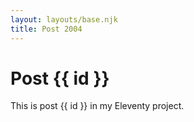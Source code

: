 ```yaml
---
layout: layouts/base.njk
title: Post 2004
---
```


# Post {{ id }}

This is post {{ id }} in my Eleventy project.

